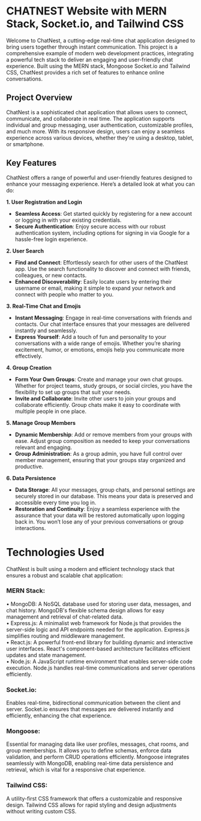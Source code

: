 # CHATNEST Website with MERN Stack, Socket.io, and Tailwind CSS

Welcome to ChatNest, a cutting-edge real-time chat application designed to bring users together through instant communication. This project is a comprehensive example of modern web development practices, integrating a powerful tech stack to deliver an engaging and user-friendly chat experience. Built using the MERN stack, Mongoose Socket.io and Tailwind CSS, ChatNest provides a rich set of features to enhance online conversations.

## Project Overview

ChatNest is a sophisticated chat application that allows users to connect, communicate, and collaborate in real time. The application supports individual and group messaging, user authentication, customizable profiles, and much more. With its responsive design, users can enjoy a seamless experience across various devices, whether they're using a desktop, tablet, or smartphone.

## Key Features
ChatNest offers a range of powerful and user-friendly features designed to enhance your messaging experience. Here’s a detailed look at what you can do:

 **1. User Registration and Login**

* **Seamless Access**: Get started quickly by registering for a new account or logging in with your existing credentials. <br>
* **Secure Authentication**: Enjoy secure access with our robust authentication system, including options for signing in via Google for a hassle-free login experience.

 **2. User Search**

* **Find and Connect**: Effortlessly search for other users of the ChatNest app. Use the search functionality to discover and connect with friends, colleagues, or new contacts.<br>
* **Enhanced Discoverability**: Easily locate users by entering their username or email, making it simple to expand your network and connect with people who matter to you.

 **3. Real-Time Chat and Emojis**

* **Instant Messaging**: Engage in real-time conversations with friends and contacts. Our chat interface ensures that your messages are delivered instantly and seamlessly.<br>
* **Express Yourself**: Add a touch of fun and personality to your conversations with a wide range of emojis. Whether you’re sharing excitement, humor, or emotions, emojis help you communicate more effectively.

 **4. Group Creation**

* **Form Your Own Groups**: Create and manage your own chat groups. Whether for project teams, study groups, or social circles, you have the flexibility to set up groups that suit your needs.<br>
* **Invite and Collaborate**: Invite other users to join your groups and collaborate efficiently. Group chats make it easy to coordinate with multiple people in one place.

 **5. Manage Group Members**

* **Dynamic Membership**: Add or remove members from your groups with ease. Adjust group composition as needed to keep your conversations relevant and engaging.<br>
* **Group Administration**: As a group admin, you have full control over member management, ensuring that your groups stay organized and productive.

**6. Data Persistence**

* **Data Storage**: All your messages, group chats, and personal settings are securely stored in our database. This means your data is preserved and accessible every time you log in.<br>
* **Restoration and Continuity**: Enjoy a seamless experience with the assurance that your data will be restored automatically upon logging back in. You won’t lose any of your previous conversations or group interactions.

# Technologies Used

ChatNest is built using a modern and efficient technology stack that ensures a robust and scalable chat application:

### MERN Stack:

• MongoDB: A NoSQL database used for storing user data, messages, and chat history. MongoDB's flexible schema design allows for easy management and retrieval of chat-related data. <br>
• Express.js: A minimalist web framework for Node.js that provides the server-side logic and API endpoints needed for the application. Express.js simplifies routing and middleware management. <br>
• React.js: A powerful front-end library for building dynamic and interactive user interfaces. React's component-based architecture facilitates efficient updates and state management.<br>
• Node.js: A JavaScript runtime environment that enables server-side code execution. Node.js handles real-time communications and server operations efficiently.

### Socket.io:

Enables real-time, bidirectional communication between the client and server. Socket.io ensures that messages are delivered instantly and efficiently, enhancing the chat experience.

### Mongoose:

Essential for managing data like user profiles, messages, chat rooms, and group memberships. It allows you to define schemas, enforce data validation, and perform CRUD operations efficiently. Mongoose integrates seamlessly with MongoDB, enabling real-time data persistence and retrieval, which is vital for a responsive chat experience.

### Tailwind CSS:

A utility-first CSS framework that offers a customizable and responsive design. Tailwind CSS allows for rapid styling and design adjustments without writing custom CSS.
